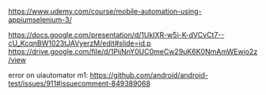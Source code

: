 https://www.udemy.com/course/mobile-automation-using-appiumselenium-3/

https://docs.google.com/presentation/d/1UkIXR-w5i-K-dVCvCt7--cU_KcqnBW1023tJAVyerzM/edit#slide=id.p
https://drive.google.com/file/d/1PijNnY0UC0meCw29uK6K0NmAmWEwio2z/view

error on uiautomator m1: https://github.com/android/android-test/issues/911#issuecomment-849389068
